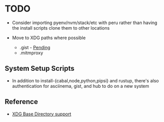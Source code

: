 # TODO

- Consider importing pyenv/nvm/stack/etc with peru rather than having the install
  scripts clone them to other locations
- Move to XDG paths where possible

  - .gist - [Pending](https://github.com/defunkt/gist/pull/189)
  - .mitmproxy

## System Setup Scripts

- In addition to install-{cabal,node,python,pipsi} and rustup, there's also
  authentication for asciinema, gist, and hub to do on a new system

## Reference

- [XDG Base Directory support](https://wiki.archlinux.org/index.php/XDG_Base_Directory_support)
